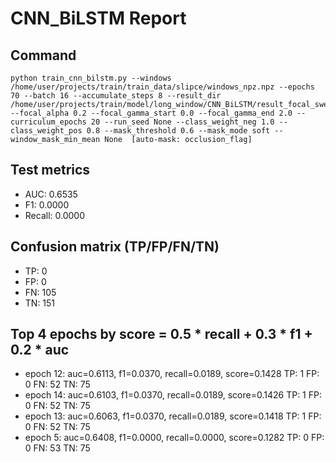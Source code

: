 # CNN_BiLSTM Report

## Command
```
python train_cnn_bilstm.py --windows /home/user/projects/train/train_data/slipce/windows_npz.npz --epochs 70 --batch 16 --accumulate_steps 8 --result_dir /home/user/projects/train/model/long_window/CNN_BiLSTM/result_focal_sweep/cw02_fg04 --focal_alpha 0.2 --focal_gamma_start 0.0 --focal_gamma_end 2.0 --curriculum_epochs 20 --run_seed None --class_weight_neg 1.0 --class_weight_pos 0.8 --mask_threshold 0.6 --mask_mode soft --window_mask_min_mean None  [auto-mask: occlusion_flag]
```

## Test metrics
- AUC: 0.6535
- F1: 0.0000
- Recall: 0.0000
## Confusion matrix (TP/FP/FN/TN)
- TP: 0
- FP: 0
- FN: 105
- TN: 151

## Top 4 epochs by score = 0.5 * recall + 0.3 * f1 + 0.2 * auc
- epoch 12: auc=0.6113, f1=0.0370, recall=0.0189, score=0.1428  TP: 1 FP: 0 FN: 52 TN: 75
- epoch 14: auc=0.6103, f1=0.0370, recall=0.0189, score=0.1426  TP: 1 FP: 0 FN: 52 TN: 75
- epoch 13: auc=0.6063, f1=0.0370, recall=0.0189, score=0.1418  TP: 1 FP: 0 FN: 52 TN: 75
- epoch 5: auc=0.6408, f1=0.0000, recall=0.0000, score=0.1282  TP: 0 FP: 0 FN: 53 TN: 75
